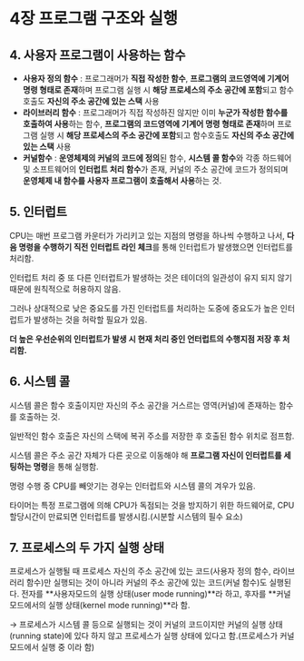 # 4장 프로그램 구조와 실행

## 4.  사용자 프로그램이 사용하는 함수

- **사용자 정의 함수** : 프로그래머가 **직접 작성한 함수**, **프로그램의 코드영역에 기계어 명령 형태로 존재**하며 프로그램 실행 시 **해당 프로세스의 주소 공간에 포함**되고 함수호출도 **자신의 주소 공간에 있는 스택** 사용
- **라이브러리 함수** : 프로그래머가 직접 작성하진 않지만 이미 **누군가 작성한 함수를 호출하여 사용**하는 함수, **프로그램의 코드영역에 기계어 명령 형태로 존재**하며 프로그램 실행 시 **해당 프로세스의 주소 공간에 포함**되고 함수호출도 **자신의 주소 공간에 있는 스택** 사용
- **커널함수** : **운영체제의 커널의 코드에 정의**된 함수, **시스템 콜 함수**와 각종 하드웨어 및 소프트웨어의 **인터럽트 처리 함수**가 존재, 커널의 주소 공간에 코드가 정의되며 **운영체제 내 함수를 사용자 프로그램이 호출해서 사용**하는 것.

## 5. 인터럽트

CPU는 매번 프로그램 카운터가 가리키고 있는 지점의 명령을 하나씩 수행하고 나서, **다음 명령을 수행하기 직전 인터럽트 라인 체크**를 통해 인터럽트가 발생했으면 인터럽트를 처리함.

인터럽트 처리 중 또 다른 인터럽트가 발생하는 것은 테이더의 일관성이 유지 되지 않기 때문에 원칙적으로 허용하지 않음.

그러나 상대적으로 낮은 중요도를 가진 인터럽트를 처리하는 도중에 중요도가 높은 인터럽트가 발생하는 것을 허락할 필요가 있음.

**더 높은 우선순위의 인터럽트가 발생 시 현재 처리 중인 언터럽트의 수행지점 저장 후 처리함.**

## 6. 시스템 콜

시스템 콜은 함수 호출이지만 자신의 주소 공간을 거스르는 영역(커널)에 존재하는 함수를 호출하는 것.

일반적인 함수 호출은 자신의 스택에 복귀 주소를 저장한 후 호출된 함수 위치로 점프함.

시스템 콜은 주소 공간 자체가 다른 곳으로 이동해야 해 **프로그램 자신이 인터럽트를 세팅하는 명령**을 통해 실행함.

명령 수행 중 CPU를 빼앗기는 경우는 인터럽트와 시스템 콜의 겨우가 있음.

타이머는 특정 프로그램에 의해 CPU가 독점되는 것을 방지하기 위한 하드웨어로, CPU 할당시간이 만료되면 인터럽트를 발생시킴.(시분할 시스템의 필수 요소)

## 7.  프로세스의 두 가지 실행 상태

프로세스가 실행될 때 프로세스 자신의 주소 공간에 있는 코드(사용자 정의 함수, 라이브러리 함수)만 실행되는 것이 아니라 커널의 주소 공간에 있는 코드(커널 함수)도 실행된다. 전자를 **사용자모드의 실행 상태(user mode running)**라 하고, 후자를 **커널모드에서의 실행 상태(kernel mode running)**라 함.

→ 프로세스가 시스템 콜 등으로 실행되는 것이 커널의 코드이지만 커널의 실행 상태(running state)에 있다 하지 않고 프로세스가 실행 상태에 있다고 함.(프로세스가 커널 모드에서 실행 중 이라 함)